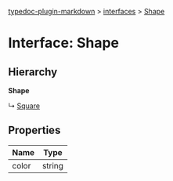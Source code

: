 [typedoc-plugin-markdown](../index.md) > [interfaces](../modules/interfaces.md) > [Shape](../interfaces/interfaces.shape.md)



# Interface: Shape

## Hierarchy

**Shape**

↳  [Square](interfaces.square.md)








## Properties

| Name  | Type                
| ------ | ------------------- 
| color | string
